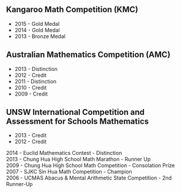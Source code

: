 ## Kangaroo Math Competition (KMC)
- 2015 - Gold Medal 
- 2014 - Gold Medal
- 2013 - Bronze Medal

## Australian Mathematics Competition (AMC)
- 2013 - Distinction
- 2012 - Credit
- 2011 - Distinction
- 2010 - Credit
- 2009 - Credit

## UNSW International Competition and Assessment for Schools Mathematics
- 2013 - Credit
- 2012 - Credit

2014 - Euclid Mathematics Contest - Distinction  
2013 - Chung Hua High School Math Marathon - Runner Up  
2009 - Chung Hua High School Math Competition - Consolation Prize  
2007 - SJKC Sin Hua Math Competition - Champion  
2006 - UCMAS Abacus & Mental Arithmetic State Competition - 2nd Runner-Up  